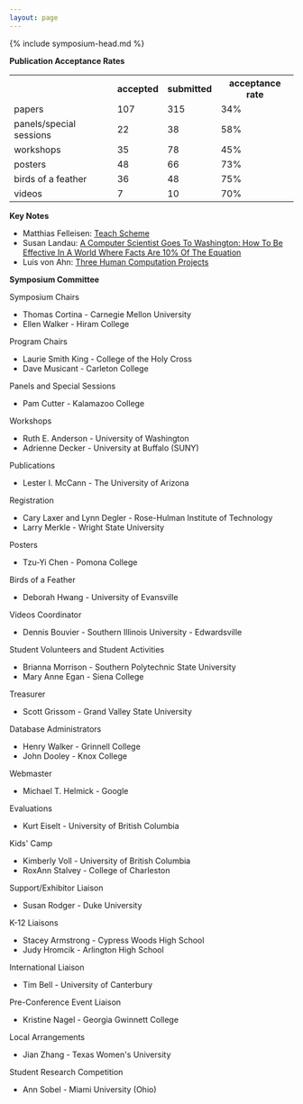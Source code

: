 ```yaml
---
layout: page
---
```

{% include symposium-head.md  %}


**Publication Acceptance Rates**
<table class="table table-hover table-sm"><tbody><tr><th></th>
<th>accepted</th>
<th>submitted</th>
<th>acceptance rate</th>
</tr><tr><td>papers</td>
<td> 107</td>
<td> 315</td>
<td> 34%</td>
</tr><tr><td>panels/special sessions</td>
<td> 22</td>
<td> 38</td>
<td> 58%</td>
</tr><tr><td>workshops</td>
<td> 35</td>
<td> 78</td>
<td> 45%</td>
</tr><tr><td>posters</td>
<td> 48</td>
<td> 66</td>
<td> 73%</td>
</tr><tr><td>birds of a feather</td>
<td> 36</td>
<td> 48</td>
<td> 75%</td>
</tr><tr><td>videos</td>
<td> 7</td>
<td> 10</td>
<td> 70%</td>
</tr></tbody></table>



**Key Notes**

-   Matthias Felleisen: [Teach
    Scheme](http://dl.acm.org/citation.cfm?id=1953165&CFID=377150186&CFTOKEN=62886619)
-   Susan Landau: [A Computer Scientist Goes To Washington: How To Be
    Effective In A World Where Facts Are 10% Of The
    Equation](http://dl.acm.org/citation.cfm?id=1953233&CFID=377150186&CFTOKEN=62886619)
-   Luis von Ahn: [Three Human Computation
    Projects](http://dl.acm.org/citation.cfm?id=1953354&CFID=377150186&CFTOKEN=62886619)


**Symposium Committee**

Symposium Chairs

-   Thomas Cortina - Carnegie Mellon University
-   Ellen Walker - Hiram College

Program Chairs

-   Laurie Smith King - College of the Holy Cross
-   Dave Musicant - Carleton College

Panels and Special Sessions

-   Pam Cutter - Kalamazoo College

Workshops

-   Ruth E. Anderson - University of Washington
-   Adrienne Decker - University at Buffalo (SUNY)

Publications

-   Lester I. McCann - The University of Arizona

Registration

-   Cary Laxer and Lynn Degler - Rose-Hulman Institute of Technology
-   Larry Merkle - Wright State University

Posters

-   Tzu-Yi Chen - Pomona College

Birds of a Feather

-   Deborah Hwang - University of Evansville

Videos Coordinator

-   Dennis Bouvier - Southern Illinois University - Edwardsville

Student Volunteers and Student Activities

-   Brianna Morrison - Southern Polytechnic State University
-   Mary Anne Egan - Siena College

Treasurer

-   Scott Grissom - Grand Valley State University

Database Administrators

-   Henry Walker - Grinnell College
-   John Dooley - Knox College

Webmaster

-   Michael T. Helmick - Google

Evaluations

-   Kurt Eiselt - University of British Columbia

Kids\' Camp

-   Kimberly Voll - University of British Columbia
-   RoxAnn Stalvey - College of Charleston

Support/Exhibitor Liaison

-   Susan Rodger - Duke University

K-12 Liaisons

-   Stacey Armstrong - Cypress Woods High School
-   Judy Hromcik - Arlington High School

International Liaison

-   Tim Bell - University of Canterbury

Pre-Conference Event Liaison

-   Kristine Nagel - Georgia Gwinnett College

Local Arrangements

-   Jian Zhang - Texas Women\'s University

Student Research Competition

-   Ann Sobel - Miami University (Ohio)
